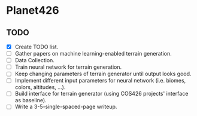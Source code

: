# Planet426

## TODO
- [x] Create TODO list.
- [ ] Gather papers on machine learning-enabled terrain generation.
- [ ] Data Collection.
- [ ] Train neural network for terrain generation.
- [ ] Keep changing parameters of terrain generator until output looks good.
- [ ] Implement different input parameters for neural network (i.e. biomes, colors, altitudes, ...).
- [ ] Build interface for terrain generator (using COS426 projects' interface as baseline).
- [ ] Write a 3-5-single-spaced-page writeup.
